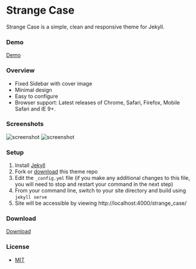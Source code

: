 Strange Case
============

Strange Case is a simple, clean and responsive theme for Jekyll. 


### Demo 

[Demo](http://thephuse.github.io/strange_case/)

### Overview 

* Fixed Sidebar with cover image
* Minimal design 
* Easy to configure
* Browser support: Latest releases of Chrome, Safari, Firefox, Mobile Safari and IE 9+.

### Screenshots

![screenshot](/images/screenshot1.png)
![screenshot](/images/screenshot2.png)

### Setup

1. Install [Jekyll](http://jekyllrb.com/)
2. Fork or [download](https://github.com/thephuse/strange_case) this theme repo
3. Edit the `_config.yml` file (if you make any additional changes to this file, you will need to stop and restart your command in the next step)
4. From your command line, switch to your site directory and build using `jekyll serve`
5. Site will be accessible by viewing http://localhost:4000/strange_case/

### Download

[Download](https://github.com/thephuse/strange_case)

### License
* [MIT](http://opensource.org/licenses/MIT)
